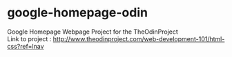 # google-homepage-odin
Google Homepage Webpage Project for the TheOdinProject   
Link to project : http://www.theodinproject.com/web-development-101/html-css?ref=lnav